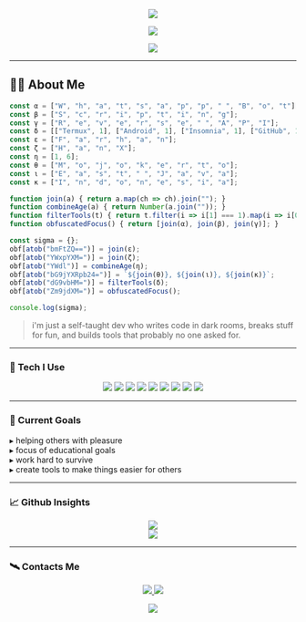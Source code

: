 <p align="center">
  <img src="https://cardivo.vercel.app/api?name=HanX%20+%20ID&description=suka%20+%20ngoding%20+%20sambil%20+%20nonton%20+%20anime&image=https://files.catbox.moe/388faa.jpg&backgroundColor=%23ffffff&textColor=%23ffffff&github=HanX-ID&pattern=topography&colorPattern=%23e0e0e0" />
</p>

<p align="center">
  <img src="https://readme-typing-svg.demolab.com?font=Fira+Code&pause=1000&color=00F7FF&center=true&vCenter=true&width=500&lines=Hello%2C+I'm+Farhan;Young+programmer+from+Indonesia;Welcome+to+my+GitHub+profile" />
</p>

<p align="center">
  <img src="https://komarev.com/ghpvc/?username=HanX-ID&label=visitors&color=00ff99&style=flat-square" />
</p>

---

## 🧑‍💻 About Me

```javascript
const α = ["W", "h", "a", "t", "s", "a", "p", "p", " ", "B", "o", "t"];
const β = ["S", "c", "r", "i", "p", "t", "i", "n", "g"];
const γ = ["R", "e", "v", "e", "r", "s", "e", " ", "A", "P", "I"];
const δ = [["Termux", 1], ["Android", 1], ["Insomnia", 1], ["GitHub", 1], ["VSCode", 0]];
const ε = ["F", "a", "r", "h", "a", "n"];
const ζ = ["H", "a", "n", "X"];
const η = [1, 6];
const θ = ["M", "o", "j", "o", "k", "e", "r", "t", "o"];
const ι = ["E", "a", "s", "t", " ", "J", "a", "v", "a"];
const κ = ["I", "n", "d", "o", "n", "e", "s", "i", "a"];

function join(a) { return a.map(ch => ch).join(""); }
function combineAge(a) { return Number(a.join("")); }
function filterTools(t) { return t.filter(i => i[1] === 1).map(i => i[0]); }
function obfuscatedFocus() { return [join(α), join(β), join(γ)]; }

const sigma = {};
obf[atob("bmFtZQ==")] = join(ε);
obf[atob("YWxpYXM=")] = join(ζ);
obf[atob("YWdl")] = combineAge(η);
obf[atob("bG9jYXRpb24=")] = `${join(θ)}, ${join(ι)}, ${join(κ)}`;
obf[atob("dG9vbHM=")] = filterTools(δ);
obf[atob("Zm9jdXM=")] = obfuscatedFocus();

console.log(sigma);
```
> i'm just a self-taught dev who writes code in dark rooms,
breaks stuff for fun, and builds tools that probably no one asked for.



---

### 🔧 Tech I Use

<div align="center">
  <img src="https://img.shields.io/badge/node.js-111111?style=for-the-badge&logo=node.js&logoColor=green" />
  <img src="https://img.shields.io/badge/javascript-111111?style=for-the-badge&logo=javascript&logoColor=yellow" />
  <img src="https://img.shields.io/badge/python-111111?style=for-the-badge&logo=python&logoColor=white" />
  <img src="https://img.shields.io/badge/html/css-111111?style=for-the-badge&logo=html5&logoColor=orange" />
  <img src="https://img.shields.io/badge/bash-111111?style=for-the-badge&logo=gnu-bash&logoColor=white" />
  <img src="https://img.shields.io/badge/github%20actions-111111?style=for-the-badge&logo=githubactions&logoColor=blue" />
  <img src="https://img.shields.io/badge/termux-111111?style=for-the-badge&logo=terminal&logoColor=white" />
  <img src="https://img.shields.io/badge/marathon%20anime-111111?style=for-the-badge&logo=insomnia&logoColor=blueviolet" />
  <img src="https://img.shields.io/badge/vercel-111111?style=for-the-badge&logo=vercel&logoColor=white" />
</div>

---

### 🧠 Current Goals 
  
▸ helping others with pleasure  
▸ focus of educational goals   
▸ work hard to survive  
▸ create tools to make things easier for others  


---

### 📈 Github Insights

<p align="center">
  <img src="https://github-readme-stats.vercel.app/api?username=HanX-ID&show_icons=true&hide_title=true&theme=github_dark" />
  <br />
  <img src="https://github-readme-stats.vercel.app/api/top-langs/?username=HanX-ID&layout=compact&theme=github_dark" />
</p>

---

### 🛰️ Contacts Me

<div align="center">
  <a href="https://t.me/HanX_6666">
    <img src="https://img.shields.io/badge/telegram-2CA5E0?style=for-the-badge&logo=telegram&logoColor=white" />
  </a>
  <a href="https://wa.me/6285123894103">
    <img src="https://img.shields.io/badge/whatsapp-25D366?style=for-the-badge&logo=whatsapp&logoColor=white" />
  </a>
</div>


<p align="center">
  <img src="https://capsule-render.vercel.app/api?type=waving&color=gradient&height=120&section=footer" />
</p>
